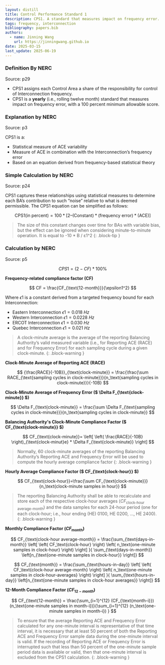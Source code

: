 ```yaml
---
layout: distill
title: Control Performance Standard 1
description: CPS1. A standard that measures impact on frequency error.
tags: frequency, interconnection
bibliography: papers.bib
authors:
  - name: Jinning Wang
    url: https://jinningwang.github.io
date: 2025-03-15
last_update: 2025-06-19
---
```


### Definition By NERC

Source: <d-cite key="nerc2021balancing"></d-cite> p29

- CPS1 assigns each Control Area a share of the responsibility for control of Interconnection frequency.
- CPS1 is a **yearly** (i.e., rolling twelve month) standard that measures impact on frequency error, with a 100 percent minimum allowable score.

### Explanation by NERC

Source: <d-cite key="nerc2015bal001background"></d-cite> p3

CPS1 is a:

- Statistical measure of ACE variability
- Measure of ACE in combination with the Interconnection’s frequency error
- Based on an equation derived from frequency-based statistical theory

### Simple Calculation by NERC

Source: <d-cite key="nerc2021balancing"></d-cite> p24

CPS1 captures these relationships using statistical measures to determine each BA’s contribution to such “noise” relative to what is deemed permissible.
The CPS1 equation can be simplified as follows:

$$
\text{CPS1} (\text{in percent}) = 100 * \left[ 2 – (\text{Constant}) * (\text{frequency error}) * (\text{ACE}) \right]
$$

<!-- prettier-ignore-start -->
> The size of this constant changes over time for BAs with variable bias, but the effect can be ignored when considering minute-to-minute operation. It is equal to -10 \* B / ε1^2
{: .block-tip }
<!-- prettier-ignore-end -->

### Calculation by NERC

Source: <d-cite key="nerc2015bal001"></d-cite> p5

$$
CPS1 = (2 - CF) * 100\%
$$

**Frequency-related compliance factor (CF)**

$$
CF = \frac{CF_{\text{12-month}}}{\epsilon1^2}
$$

Where $\epsilon1$ is a constant derived from a targeted frequency bound for each Interconnection:

- Eastern Interconnection $\epsilon1 = 0.018~Hz$
- Western Interconnection $\epsilon1 = 0.0228~Hz$
- ERCOT Interconnection $\epsilon1 = 0.030~Hz$
- Quebec Interconnection $\epsilon1 = 0.021~Hz$

<!-- prettier-ignore-start -->
> A clock-minute average is the average of the reporting Balancing Authority’s valid measured variable (i.e., for Reporting ACE (RACE) and for Frequency Error) for each sampling cycle during a given clock-minute.
{: .block-warning }
<!-- prettier-ignore-end -->

**Clock-Minute Average of Reporting ACE (RACE)**

$$
{\frac{RACE}{-10B}}_{\text{clock-minute}} = \frac{\frac{\sum RACE_{\text{sampling cycles in clock-minute}}}{n_\text{sampling cycles in clock-minute}}}{-10B}
$$

**Clock-Minute Average of Frequency Error ($ \Delta F\_{\text{clock-minute}} $)**

$$
\Delta F_{\text{clock-minute}} = \frac{\sum \Delta F_{\text{sampling cycles in clock-minute}}}{n_\text{sampling cycles in clock-minute}}
$$

**Balancing Authority's Clock-Minute Compliance Factor ($ CF\_{\text{clock-minute}} $)**

$$
CF_{\text{clock-minute}}= \left[ \left( \frac{RACE}{-10B} \right)_{\text{clock-minut}e} * \Delta F_{\text{clock-minute}} \right]
$$

<!-- prettier-ignore-start -->
> Normally, 60 clock-minute averages of the reporting Balancing Authority’s Reporting ACE and Frequency Error will be used to compute the hourly average compliance factor
{: .block-warning }
<!-- prettier-ignore-end -->

**Hourly Average Compliance Factor ($ CF\_{\text{clock-hour}} $)**

$$
CF_{\text{clock-hour}}=\frac{\sum CF_{\text{clock-minute}}}{n_\text{clock-minute samples in hour}}
$$

<!-- prettier-ignore-start -->
> The reporting Balancing Authority shall be able to recalculate and store each of the respective clock-hour averages ($CF_{\text{clock-hour average-month}}$) and the data samples for each 24-hour period (one for each clock-hour; i.e., hour ending (HE) 0100, HE 0200, ..., HE 2400).
{: .block-warning }
<!-- prettier-ignore-end -->

**Monthly Compliance Factor ($CF_{\text{month}}$)**

$$
CF_{\text{clock-hour average-month}} = \frac{\sum_{\text{days-in-month}} \left[ \left( CF_\text{clock-hour} \right) \left( n_\text{one-minute samples in clock-hour} \right) \right] }{
\sum_{\text{days-in-month}} \left[n_{\text{one-minute samples in clock-hour}} \right]}
$$

$$
CF_{\text{month}} = \frac{\sum_{\text{hours-in-day}} \left[ \left( CF_\text{clock-hour average-month} \right) \left( n_\text{one-minute samples in clock-hour-averages} \right) \right] }{
\sum_{\text{hours-in-day}} \left[n_{\text{one-minute samples in clock-hour averages}} \right]}
$$

**12-Month Compliance Factor ($CF_{12-month}$)**

$$
CF_{\text{12-month}} = \frac{\sum_{i=1}^{12} (CF_{\text{month-i}}) (n_\text{one-minute samples in month-i})}{\sum_{i=1}^{12} (n_\text{one-minute samples in month-i}) }
$$

<!-- prettier-ignore-start -->
> To ensure that the average Reporting ACE and Frequency Error calculated for any one-minute interval is representative of that time interval, it is necessary that at least 50 percent of both the Reporting ACE and Frequency Error sample data during the one-minute interval is valid.
> If the recording of Reporting ACE or Frequency Error is interrupted such that less than 50 percent of the one-minute sample period data is available or valid, then that one-minute interval is excluded from the CPS1 calculation.
{: .block-warning }
<!-- prettier-ignore-end -->
